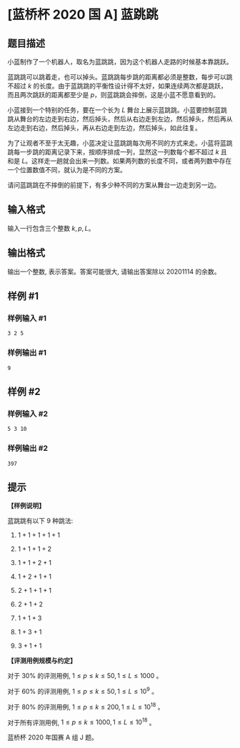 # [蓝桥杯 2020 国 A] 蓝跳跳

## 题目描述

小蓝制作了一个机器人，取名为蓝跳跳，因为这个机器人走路的时候基本靠跳跃。

蓝跳跳可以跳着走，也可以掉头。蓝跳跳每步跳的距离都必须是整数，每步可以跳不超过 $k$ 的长度。由于蓝跳跳的平衡性设计得不太好，如果连续两次都是跳跃，而且两次跳跃的距离都至少是 $p$，则蓝跳跳会摔倒，这是小蓝不愿意看到的。

小蓝接到一个特别的任务，要在一个长为 $L$ 舞台上展示蓝跳跳。小蓝要控制蓝跳跳从舞台的左边走到右边，然后掉头，然后从右边走到左边，然后掉头，然后再从左边走到右边，然后掉头，再从右边走到左边，然后掉头，如此往复。

为了让观者不至于太无趣，小蓝决定让蓝跳跳每次用不同的方式来走。小蓝将蓝跳跳每一步跳的距离记录下来，按顺序排成一列，显然这一列数每个都不超过 $k$ 且和是 $L$。这样走一趟就会出来一列数。如果两列数的长度不同，或者两列数中存在一个位置数值不同，就认为是不同的方案。

请问蓝跳跳在不摔倒的前提下，有多少种不同的方案从舞台一边走到另一边。

## 输入格式

输入一行包含三个整数 $k, p, L$。

## 输出格式

输出一个整数, 表示答案。答案可能很大, 请输出答案除以 $20201114$ 的余数。

## 样例 #1

### 样例输入 #1
```
3 2 5
```

### 样例输出 #1

```
9
```

## 样例 #2

### 样例输入 #2
```
5 3 10
```

### 样例输出 #2

```
397
```

## 提示

**【样例说明】**

蓝跳跳有以下 9 种跳法:

1. $1+1+1+1+1$

2. $1+1+1+2$

3. $1+1+2+1$

4. $1+2+1+1$

5. $2+1+1+1$

6. $2+1+2$

7. $1+1+3$

8. $1+3+1$

9. $3+1+1$

**【评测用例规模与约定】**

对于 $30 \%$ 的评测用例, $1 \leq p \leq k \leq 50,1 \leq L \leq 1000$ 。

对于 $60 \%$ 的评测用例, $1 \leq p \leq k \leq 50,1 \leq L \leq 10^{9}$ 。

对于 $80 \%$ 的评测用例, $1 \leq p \leq k \leq 200,1 \leq L \leq 10^{18}$ 。

对于所有评测用例, $1 \leq p \leq k \leq 1000,1 \leq L \leq 10^{18}$ 。

蓝桥杯 2020 年国赛 A 组 J 题。
